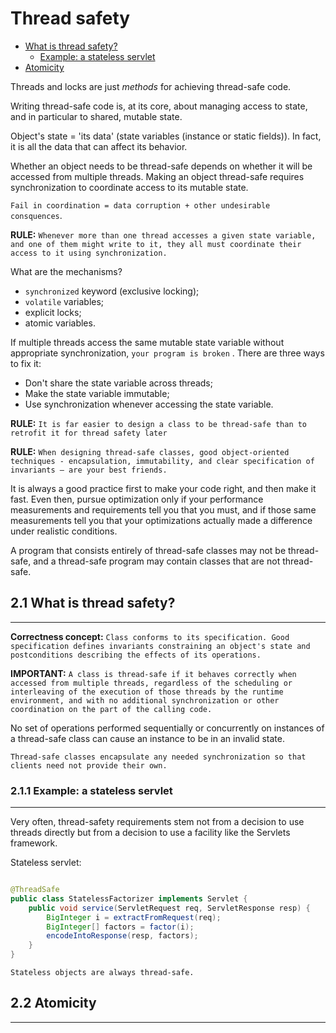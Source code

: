 # Thread safety

* [What is thread safety?](#21-what-is-thread-safety)
    * [Example: a stateless servlet](#211-example-a-stateless-servlet)
* [Atomicity](#22-atomicity)

Threads and locks are just *methods* for achieving thread-safe code.

Writing thread-safe
code is, at its core, about managing access to state, and in particular to shared,
mutable state.

Object's state = 'its data' (state variables (instance or static fields)).
In fact, it is all the data that can affect its behavior.

Whether an object needs to be thread-safe depends on whether it will be accessed from
multiple threads. Making an object thread-safe requires synchronization to coordinate
access to its mutable state.

`Fail in coordination = data corruption + other undesirable consquences`.

**RULE:** `Whenever more than one thread accesses a given state variable, and one of them might
write to it, they all must coordinate their access to it using synchronization.`

What are the mechanisms?

* `synchronized` keyword (exclusive locking);
* `volatile` variables;
* explicit locks;
* atomic variables.

If multiple threads access the same mutable state variable without appropriate synchronization, `your program is broken`
.
There are three ways to fix it:

* Don't share the state variable across threads;
* Make the state variable immutable;
* Use synchronization whenever accessing the state variable.

**RULE:** `It is far easier to design a class
to be thread-safe than to retrofit it for thread safety later`

**RULE:** `When designing thread-safe classes, good object-oriented techniques -
encapsulation, immutability, and clear specification of invariants — are
your best friends.`

It is always a good practice first to make your code right, and then
make it fast. Even then, pursue optimization only if your performance measurements and requirements tell you that
you must, and if those same measurements
tell you that your optimizations actually made a difference under realistic conditions.

A program that consists entirely of thread-safe classes may not be thread-safe, and a thread-safe
program may contain classes that are not thread-safe.

## 2.1 What is thread safety?

---

**Correctness concept:** `Class conforms to its specification.
Good specification defines invariants constraining an object's state
and postconditions describing the effects of its operations.`

**IMPORTANT:** `A class is thread-safe if it behaves correctly when accessed from multiple
threads, regardless of the scheduling or interleaving of the execution of
those threads by the runtime environment, and with no additional synchronization or other coordination on the part of
the calling code.`

No set of operations performed sequentially or concurrently on instances of a thread-safe class can
cause an instance to be in an invalid state.

`Thread-safe classes encapsulate any needed synchronization so that
clients need not provide their own.`

### 2.1.1 Example: a stateless servlet

---

Very often, thread-safety requirements stem not
from a decision to use threads directly but from a decision to use a facility like the
Servlets framework.

Stateless servlet:

```java

@ThreadSafe
public class StatelessFactorizer implements Servlet {
    public void service(ServletRequest req, ServletResponse resp) {
        BigInteger i = extractFromRequest(req);
        BigInteger[] factors = factor(i);
        encodeIntoResponse(resp, factors);
    }
}
```

`Stateless objects are always thread-safe.`

## 2.2 Atomicity

--- 

